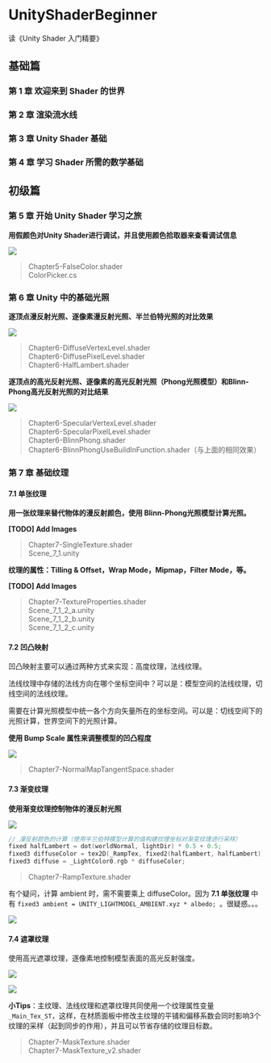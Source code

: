 # UnityShaderBeginner
读《Unity Shader 入门精要》

## 基础篇

### 第 1 章 欢迎来到 Shader 的世界

### 第 2 章 渲染流水线

### 第 3 章 Unity Shader 基础

### 第 4 章 学习 Shader 所需的数学基础

## 初级篇

### 第 5 章 开始 Unity Shader 学习之旅

**用假颜色对Unity Shader进行调试，并且使用颜色拾取器来查看调试信息**

![](Images/FalseColor+ColorPicker.png)

> Chapter5-FalseColor.shader <br>
> ColorPicker.cs

### 第 6 章 Unity 中的基础光照

**逐顶点漫反射光照、逐像素漫反射光照、半兰伯特光照的对比效果**

![](Images/Diffuse.png)

> Chapter6-DiffuseVertexLevel.shader <br>
> Chapter6-DiffusePixelLevel.shader <br>
> Chapter6-HalfLambert.shader


**逐顶点的高光反射光照、逐像素的高光反射光照（Phong光照模型）和Blinn-Phong高光反射光照的对比结果**

![](Images/Diffuse+Specular.png)

> Chapter6-SpecularVertexLevel.shader <br>
> Chapter6-SpecularPixelLevel.shader <br>
> Chapter6-BlinnPhong.shader <br>
> Chapter6-BlinnPhongUseBuildInFunction.shader（与上面的相同效果）

### 第 7 章 基础纹理

#### 7.1 单张纹理

**用一张纹理来替代物体的漫反射颜色，使用 Blinn-Phong光照模型计算光照。**

**[TODO] Add Images**

> Chapter7-SingleTexture.shader <br>
> Scene_7_1.unity



**纹理的属性：Tilling & Offset，Wrap Mode，Mipmap，Filter Mode，等。**

**[TODO] Add Images**

> Chapter7-TextureProperties.shader <br>
> Scene_7_1_2_a.unity <br>
> Scene_7_1_2_b.unity <br>
> Scene_7_1_2_c.unity

#### 7.2 凹凸映射

凹凸映射主要可以通过两种方式来实现：高度纹理，法线纹理。

法线纹理中存储的法线方向在哪个坐标空间中？可以是：模型空间的法线纹理，切线空间的法线纹理。

需要在计算光照模型中统一各个方向矢量所在的坐标空间。可以是：切线空间下的光照计算，世界空间下的光照计算。

**使用 Bump Scale 属性来调整模型的凹凸程度**

![](Images/NormalMap.png)

>Chapter7-NormalMapTangentSpace.shader

#### 7.3 渐变纹理 

**使用渐变纹理控制物体的漫反射光照**

![](Images/RampTexture.png)

```c++
// 漫反射颜色的计算（使用半兰伯特模型计算的值构建纹理坐标对渐变纹理进行采样）
fixed halfLambert = dot(worldNormal, lightDir) * 0.5 + 0.5;
fixed3 diffuseColor = tex2D(_RampTex, fixed2(halfLambert, halfLambert)).rgb * _Color.rgb;
fixed3 diffuse = _LightColor0.rgb * diffuseColor;
```

> Chapter7-RampTexture.shader

有个疑问，计算 ambient 时，需不需要乘上 diffuseColor。因为 **7.1 单张纹理** 中有 `fixed3 ambient = UNITY_LIGHTMODEL_AMBIENT.xyz * albedo; `。很疑惑。。。

![](Images/RampTextureIssue.png)

#### 7.4 遮罩纹理

使用高光遮罩纹理，逐像素地控制模型表面的高光反射强度。



![](Images/MaskTexture.png)

![](Images/MaskTextureSettings.png)



**小Tips**：主纹理、法线纹理和遮罩纹理共同使用一个纹理属性变量 `_Main_Tex_ST`，这样，在材质面板中修改主纹理的平铺和偏移系数会同时影响3个纹理的采样（起到同步的作用），并且可以节省存储的纹理目标数。

> Chapter7-MaskTexture.shader <br>
> Chapter7-MaskTexture_v2.shader





